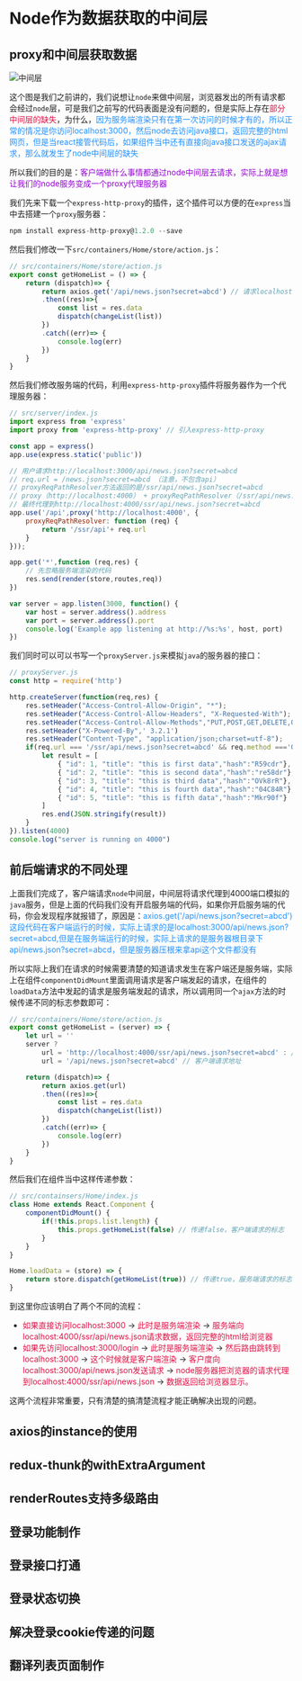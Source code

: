 # Node作为数据获取的中间层

## proxy和中间层获取数据
<img :src="$withBase('/react_ssr_middleware.png')" alt="中间层">

这个图是我们之前讲的，我们说想让`node`来做中间层，浏览器发出的所有请求都会经过`node`层，可是我们之前写的代码表面是没有问题的，但是实际上存在<font color=#DD1144>部分中间层的缺失</font>，为什么，<font color=#1E90FF>因为服务端渲染只有在第一次访问的时候才有的，所以正常的情况是你访问localhost:3000，然后node去访问java接口，返回完整的html网页，但是当react接管代码后，如果组件当中还有直接向java接口发送的ajax请求，那么就发生了node中间层的缺失</font>

所以我们的目的是：<font color=#9400D3>客户端做什么事情都通过node中间层去请求，实际上就是想让我们的node服务变成一个proxy代理服务器</font>

我们先来下载一个`express-http-proxy`的插件，这个插件可以方便的在`express`当中去搭建一个`proxy`服务器：
```javascript
npm install express-http-proxy@1.2.0 --save
```
然后我们修改一下`src/containers/Home/store/action.js`：
```javascript
// src/containers/Home/store/action.js
export const getHomeList = () => {
	return (dispatch)=> {
		return axios.get('/api/news.json?secret=abcd') // 请求localhost:3000/api/news.json?secret=abcd
		.then((res)=>{
			const list = res.data
			dispatch(changeList(list))
		})
		.catch((err)=> {
			console.log(err)
		})
	}
}
```
然后我们修改服务端的代码，利用`express-http-proxy`插件将服务器作为一个代理服务器：
```javascript
// src/server/index.js
import express from 'express'
import proxy from 'express-http-proxy' // 引入express-http-proxy

const app = express()
app.use(express.static('public'))

// 用户请求http://localhost:3000/api/news.json?secret=abcd
// req.url = /news.json?secret=abcd （注意，不包含api）
// proxyReqPathResolver方法返回的是/ssr/api/news.json?secret=abcd
// proxy（http://localhost:4000） + proxyReqPathResolver（/ssr/api/news.json?secret=abcd） = 完整的地址
// 最终代理到http://localhost:4000/ssr/api/news.json?secret=abcd
app.use('/api',proxy('http://localhost:4000', {
	proxyReqPathResolver: function (req) {
		return '/ssr/api'+ req.url
	}
}));

app.get('*',function (req,res) {
	// 先忽略服务端渲染的代码
	res.send(render(store,routes,req))
})

var server = app.listen(3000, function() {
	var host = server.address().address
	var port = server.address().port
	console.log('Example app listening at http://%s:%s', host, port)
})
```
我们同时可以可以书写一个`proxyServer.js`来模拟`java`的服务器的接口：
```javascript
// proxyServer.js
const http = require('http')

http.createServer(function(req,res) {
	res.setHeader("Access-Control-Allow-Origin", "*");
	res.setHeader("Access-Control-Allow-Headers", "X-Requested-With");
	res.setHeader("Access-Control-Allow-Methods","PUT,POST,GET,DELETE,OPTIONS");
	res.setHeader("X-Powered-By",' 3.2.1')
	res.setHeader("Content-Type", "application/json;charset=utf-8");
	if(req.url === '/ssr/api/news.json?secret=abcd' && req.method ==='GET') {
		let result = [
			{ "id": 1, "title": "this is first data","hash":"R59cdr"},
			{ "id": 2, "title": "this is second data","hash":"re58dr"},
			{ "id": 3, "title": "this is third data","hash":"OVk8rR"},
			{ "id": 4, "title": "this is fourth data","hash":"04C84R"},
			{ "id": 5, "title": "this is fifth data","hash":"Mkr90f"}
		]
		res.end(JSON.stringify(result))
	}
}).listen(4000)
console.log("server is running on 4000")
```

## 前后端请求的不同处理
上面我们完成了，客户端请求`node`中间层，中间层将请求代理到4000端口模拟的`java`服务，但是上面的代码我们没有开启服务端的代码，如果你开启服务端的代码，你会发现程序就报错了，原因是：<font color=#1E90FF>axios.get('/api/news.json?secret=abcd')这段代码在客户端运行的时候，实际上请求的是localhost:3000/api/news.json?secret=abcd,但是在服务端运行的时候，实际上请求的是服务器根目录下api/news.json?secret=abcd，但是服务器压根来拿api这个文件都没有</font>

所以实际上我们在请求的时候需要清楚的知道请求发生在客户端还是服务端，实际上在组件`componentDidMount`里面调用请求是客户端发起的请求，在组件的`loadData`方法中发起的请求是服务端发起的请求，所以调用同一个`ajax`方法的时候传递不同的标志参数即可：
```javascript
// src/containers/Home/store/action.js
export const getHomeList = (server) => {
	let url = ''
	server ?
		url = 'http://localhost:4000/ssr/api/news.json?secret=abcd' : // 服务端请求地址
		url = '/api/news.json?secret=abcd' // 客户端请求地址

	return (dispatch)=> {
		return axios.get(url)
		.then((res)=>{
			const list = res.data
			dispatch(changeList(list))
		})
		.catch((err)=> {
			console.log(err)
		})
	}
}
```
然后我们在组件当中这样传递参数：
```javascript
// src/containsers/Home/index.js
class Home extends React.Component {
	componentDidMount() {
		if(!this.props.list.length) {
			this.props.getHomeList(false) // 传递false，客户端请求的标志
		}
	}
}

Home.loadData = (store) => {
	return store.dispatch(getHomeList(true)) // 传递true，服务端请求的标志
}
```
到这里你应该明白了两个不同的流程：
+ <font color=#DD1144>如果直接访问localhost:3000</font> -> <font color=#DD1144>此时是服务端渲染</font> -> <font color=#DD1144>服务端向localhost:4000/ssr/api/news.json请求数据，返回完整的html给浏览器</font>
+ <font color=#DD1144>如果先访问localhost:3000/login</font> -> <font color=#DD1144>此时是服务端渲染</font> -> <font color=#DD1144>然后路由跳转到localhost:3000</font> -> <font color=#DD1144>这个时候就是客户端渲染</font> -> <font color=#DD1144>客户度向localhost:3000/api/news.json发送请求</font> -> <font color=#DD1144>node服务器把浏览器的请求代理到localhost:4000/ssr/api/news.json</font> -> <font color=#DD1144>数据返回给浏览器显示。</font>

这两个流程非常重要，只有清楚的搞清楚流程才能正确解决出现的问题。

## axios的instance的使用

## redux-thunk的withExtraArgument

## renderRoutes支持多级路由

## 登录功能制作

## 登录接口打通

## 登录状态切换

## 解决登录cookie传递的问题

## 翻译列表页面制作